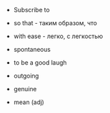 - Subscribe to
- so that - таким образом, что
- with ease - легко, с легкостью

- spontaneous
- to be a good laugh
- outgoing
- genuine
- mean (adj)